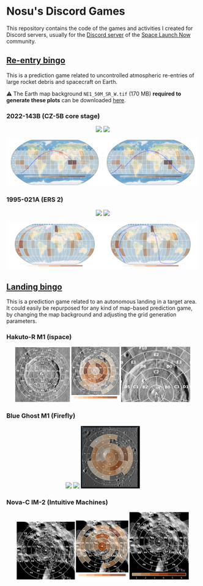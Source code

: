 # Nosu's Discord Games

This repository contains the code of the games and activities I created for Discord servers, usually for
the [Discord server](https://discord.com/invite/WVfzEDW) of the [Space Launch Now](https://spacelaunchnow.me/)
community.

## [Re-entry bingo](https://github.com/Nosudrum/discord-games/tree/main/reentry-bingo)

This is a prediction game related to uncontrolled atmospheric re-entries of large rocket debris and spacecraft on Earth.

:warning: The Earth map background `NE1_50M_SR_W.tif` (170 MB) **required to generate these plots** can be
downloaded [here](https://www.naturalearthdata.com/http//www.naturalearthdata.com/download/50m/raster/NE1_50M_SR_W.zip).

### 2022-143B (CZ-5B core stage)

<p float="left" align="center">
<img src="reentry-bingo/plots/2022-143B_grid.png" width="49%" />
<img src="reentry-bingo/plots/2022-143B_trajectory_grid.png" width="49%" /> 
</p>

<p float="left" align="center">
<img src="reentry-bingo/plots/2022-143B_trajectory_heatmap.png" width="49%" />
<img src="reentry-bingo/plots/2022-143B_trajectory_heatmap_impact.png" width="49%" /> 
</p>

### 1995-021A (ERS 2)

<p float="left" align="center">
<img src="reentry-bingo/plots/1995-021A_grid.png" width="49%" />
<img src="reentry-bingo/plots/1995-021A_trajectory_grid.png" width="49%" /> 
</p>

<p float="left" align="center">
<img src="reentry-bingo/plots/1995-021A_trajectory_heatmap.png" width="49%" />
<img src="reentry-bingo/plots/1995-021A_trajectory_heatmap_impact.png" width="49%" /> 
</p>

## [Landing bingo](https://github.com/Nosudrum/discord-games/tree/main/landing-bingo)

This is a prediction game related to an autonomous landing in a target area.
It could easily be repurposed for any kind of map-based prediction game, by changing the map background and adjusting
the grid generation parameters.

### Hakuto-R M1 (ispace)

<p float="left" align="center">
<img src="landing-bingo/examples/hakuto-r_m1_grid.png" width="28.5%" />
<img src="landing-bingo/examples/hakuto-r_m1_heatmap.png" width="25%" />
<img src="landing-bingo/examples/hakuto-r_m1_landingsite.gif" width="35.9%" /> 
</p>

### Blue Ghost M1 (Firefly)

<p float="left" align="center">
<img src="landing-bingo/examples/blueghost_m1_grid.png" width="30%" />
<img src="landing-bingo/examples/blueghost_m1_heatmap.png" width="27%" />
<img src="landing-bingo/examples/blueghost_m1_landingsite.gif" width="30.6%" /> 
</p>

### Nova-C IM-2 (Intuitive Machines)

<p float="left" align="center">
<img src="landing-bingo/examples/im2_grid.png" width="30%" />
<img src="landing-bingo/examples/im2_heatmap.png" width="27%" />
<img src="landing-bingo/examples/im2_landingsite.gif" width="30.6%" /> 
</p>
